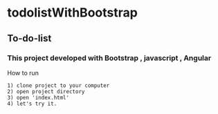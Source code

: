 # todolistWithBootstrap

## To-do-list

### This project developed with Bootstrap , javascript , Angular 

How to run

```
1) clone project to your computer
2) open project directory
3) open 'index.html'
4) let's try it.

```